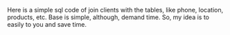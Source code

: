 Here is a simple sql code of join clients with the tables, like phone, location, products, etc.
Base is simple, although, demand time. So, my idea is to easily to you and save time.

